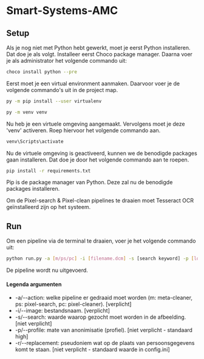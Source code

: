 # Smart-Systems-AMC

## Setup

Als je nog niet met Python hebt gewerkt, moet je eerst Python installeren. Dat doe je als volgt. Installeer eerst Choco package manager.
Daarna voer je als administrator het volgende commando uit:

```bash
choco install python --pre
```

Eerst moet je een virtual environment aanmaken. Daarvoor voer je de volgende commando's uit in de project map.

```bash
py -m pip install --user virtualenv

py -m venv venv
```

Nu heb je een virtuele omgeving aangemaakt. Vervolgens moet je deze 'venv' activeren. Roep hiervoor het volgende commando aan.

```bash
venv\Scripts\activate
```

Nu de virtuele omgeving is geactiveerd, kunnen we de benodigde packages gaan installeren.
Dat doe je door het volgende commando aan te roepen.

```bash
pip install -r requirements.txt
```

Pip is de package manager van Python. Deze zal nu de benodigde packages installeren.

Om de Pixel-search & Pixel-clean pipelines te draaien moet Tesseract OCR geïnstalleerd zijn op het systeem.

## Run

Om een pipeline via de terminal te draaien,
voer je het volgende commando uit:

```bash
python run.py -a [m/ps/pc] -i [filename.dcm] -s [search keyword] -p [low/medium/high] -r [replacement value]
```

De pipeline wordt nu uitgevoerd.

#### Legenda argumenten

- -a/--action: welke pipeline er gedraaid moet worden (m: meta-cleaner, ps: pixel-search, pc: pixel-cleaner). [verplicht]
- -i/--image: bestandsnaam. [verplicht]
- -s/--search: waarde waarop gezocht moet worden in de afbeelding. [niet verplicht]
- -p/--profile: mate van anonimisatie (profiel). [niet verplicht - standaard high]
- -r/--replacement: pseudoniem wat op de plaats van persoonsgegevens komt te staan. [niet verplicht - standaard waarde in config.ini]
